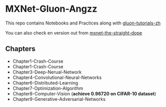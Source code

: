# MXNet-Gluon-Angzz
This repo contains Notebooks and Practices along with [gluon-tutorials-zh](https://github.com/mli/gluon-tutorials-zh)

You can also check en version out from [mxnet-the-straight-dope](https://github.com/zackchase/mxnet-the-straight-dope) 
## Chapters
* Chapter1-Crash-Course
* Chapter1-Crash-Course
* Chapter3-Deep-Nerual-Network
* Chapter4-Convolutional-Neural-Networks
* Chapter6-Distributed-Learning
* Chapter7-Optimization-Algorithm
* Chapter8-Computer-Vision (**achieve 0.96720 on CIFAR-10 dataset**)
* Chapter9-Generative-Adversarial-Networks
